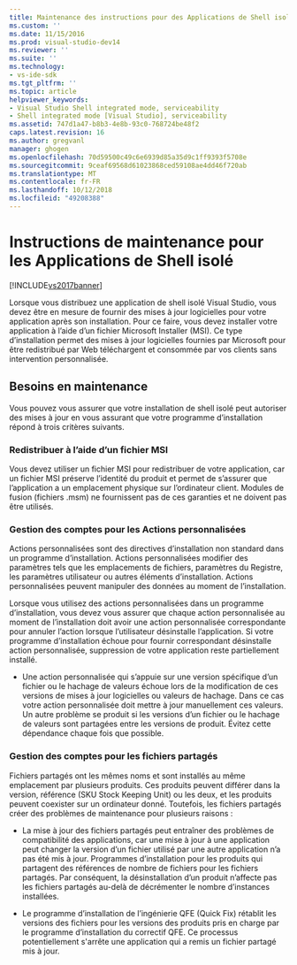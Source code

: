```yaml
---
title: Maintenance des instructions pour des Applications de Shell isolées | Microsoft Docs
ms.custom: ''
ms.date: 11/15/2016
ms.prod: visual-studio-dev14
ms.reviewer: ''
ms.suite: ''
ms.technology:
- vs-ide-sdk
ms.tgt_pltfrm: ''
ms.topic: article
helpviewer_keywords:
- Visual Studio Shell integrated mode, serviceability
- Shell integrated mode [Visual Studio], serviceability
ms.assetid: 747d1a47-b8b3-4e8b-93c0-768724be48f2
caps.latest.revision: 16
ms.author: gregvanl
manager: ghogen
ms.openlocfilehash: 70d59500c49c6e6939d85a35d9c1ff9393f5708e
ms.sourcegitcommit: 9ceaf69568d61023868ced59108ae4dd46f720ab
ms.translationtype: MT
ms.contentlocale: fr-FR
ms.lasthandoff: 10/12/2018
ms.locfileid: "49208388"
---
```

# <a name="servicing-guidelines-for-isolated-shell-applications"></a>Instructions de maintenance pour les Applications de Shell isolé
[!INCLUDE[vs2017banner](../includes/vs2017banner.md)]

Lorsque vous distribuez une application de shell isolé Visual Studio, vous devez être en mesure de fournir des mises à jour logicielles pour votre application après son installation. Pour ce faire, vous devez installer votre application à l’aide d’un fichier Microsoft Installer (MSI). Ce type d’installation permet des mises à jour logicielles fournies par Microsoft pour être redistribué par Web téléchargent et consommée par vos clients sans intervention personnalisée.  
  
## <a name="servicing-requirements"></a>Besoins en maintenance  
 Vous pouvez vous assurer que votre installation de shell isolé peut autoriser des mises à jour en vous assurant que votre programme d’installation répond à trois critères suivants.  
  
### <a name="redistribute-by-using-an-msi"></a>Redistribuer à l’aide d’un fichier MSI  
 Vous devez utiliser un fichier MSI pour redistribuer de votre application, car un fichier MSI préserve l’identité du produit et permet de s’assurer que l’application a un emplacement physique sur l’ordinateur client. Modules de fusion (fichiers .msm) ne fournissent pas de ces garanties et ne doivent pas être utilisés.  
  
### <a name="accounting-for-custom-actions"></a>Gestion des comptes pour les Actions personnalisées  
 Actions personnalisées sont des directives d’installation non standard dans un programme d’installation. Actions personnalisées modifier des paramètres tels que les emplacements de fichiers, paramètres du Registre, les paramètres utilisateur ou autres éléments d’installation. Actions personnalisées peuvent manipuler des données au moment de l’installation.  
  
 Lorsque vous utilisez des actions personnalisées dans un programme d’installation, vous devez vous assurer que chaque action personnalisée au moment de l’installation doit avoir une action personnalisée correspondante pour annuler l’action lorsque l’utilisateur désinstalle l’application. Si votre programme d’installation échoue pour fournir correspondant désinstalle action personnalisée, suppression de votre application reste partiellement installé.  
  
-   Une action personnalisée qui s’appuie sur une version spécifique d’un fichier ou le hachage de valeurs échoue lors de la modification de ces versions de mises à jour logicielles ou valeurs de hachage. Dans ce cas votre action personnalisée doit mettre à jour manuellement ces valeurs. Un autre problème se produit si les versions d’un fichier ou le hachage de valeurs sont partagées entre les versions de produit. Évitez cette dépendance chaque fois que possible.  
  
### <a name="accounting-for-shared-files"></a>Gestion des comptes pour les fichiers partagés  
 Fichiers partagés ont les mêmes noms et sont installés au même emplacement par plusieurs produits. Ces produits peuvent différer dans la version, référence (SKU Stock Keeping Unit) ou les deux, et les produits peuvent coexister sur un ordinateur donné. Toutefois, les fichiers partagés créer des problèmes de maintenance pour plusieurs raisons :  
  
-   La mise à jour des fichiers partagés peut entraîner des problèmes de compatibilité des applications, car une mise à jour à une application peut changer la version d’un fichier utilisé par une autre application n’a pas été mis à jour. Programmes d’installation pour les produits qui partagent des références de nombre de fichiers pour les fichiers partagés. Par conséquent, la désinstallation d’un produit n’affecte pas les fichiers partagés au-delà de décrémenter le nombre d’instances installées.  
  
-   Le programme d’installation de l’ingénierie QFE (Quick Fix) rétablit les versions des fichiers pour les versions des produits pris en charge par le programme d’installation du correctif QFE. Ce processus potentiellement s'arrête une application qui a remis un fichier partagé mis à jour.


